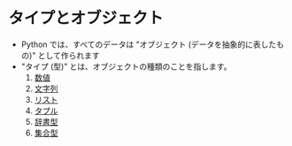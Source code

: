 # タイプとオブジェクト
* Python では、すべてのデータは "オブジェクト (データを抽象的に表したもの)" として作られます
* "タイプ (型)” とは、オブジェクトの種類のことを指します。
  1. [数値](./06.html)
  1. [文字列](./07.html)
  1. [リスト](./08.html)
  1. [タプル](./09.html)
  1. [辞書型](./10.html)
  1. [集合型](./11.html)
